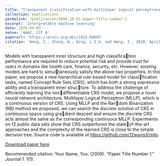```yaml
---
title: "Transparent classification with multilayer logical perceptrons and random binarization"
collection: publications
permalink: /publication/2009-10-01-paper-title-number-1
excerpt: 'Interpretable machine learning'
date: 2020-04-03
venue: 'AAAI, CCF A'
paperurl: 'https://arxiv.org/abs/1912.04695'
citation: 'Wang, Z., Zhang, W., Ning, L.I.U. and Wang, J., 2020, April. Transparent classification with multilayer logical perceptrons and random binarization. In Proceedings of the AAAI conference on artificial intelligence (Vol. 34, No. 04, pp. 6331-6339).'
---
```

Models with transparent inner structure and high classification performance are required to reduce potential risk and
provide trust for users in domains like health care, finance,
security, etc. However, existing models are hard to simultaneously satisfy the above two properties. In this paper,
we propose a new hierarchical rule-based model for classification tasks, named Concept Rule Sets (CRS), which has
both a strong expressive ability and a transparent inner structure. To address the challenge of efficiently learning the nondifferentiable CRS model, we propose a novel neural network
architecture, Multilayer Logical Perceptron (MLLP), which
is a continuous version of CRS. Using MLLP and the Random Binarization (RB) method we proposed, we can search
the discrete solution of CRS in continuous space using gradient descent and ensure the discrete CRS acts almost the
same as the corresponding continuous MLLP. Experiments
on 12 public data sets show that CRS outperforms the stateof-the-art approaches and the complexity of the learned CRS
is close to the simple decision tree. Source code is available
at https://github.com/12wang3/mllp.



[Download paper here](https://arxiv.org/abs/1912.04695)

Recommended citation: Your Name, You. (2009). "Paper Title Number 1." <i>Journal 1</i>. 1(1).